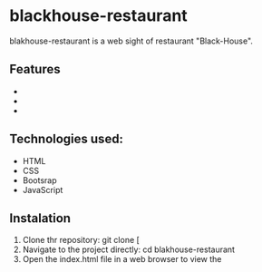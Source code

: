 # blackhouse-restaurant

blakhouse-restaurant is a web sight of restaurant "Black-House".

## Features
* 
* 
* 

## Technologies used:
* HTML
* CSS
* Bootsrap
* JavaScript



## Instalation
1. Clone thr repository: git clone [
2. Navigate to the project directly: cd blakhouse-restaurant
3. Open the index.html file in a web browser to view the  
